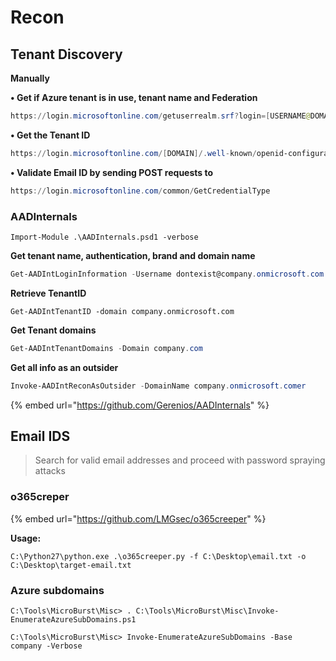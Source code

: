 # Recon

## Tenant Discovery

**Manually**

**• Get if Azure tenant is in use, tenant name and Federation**&#x20;

```powershell
https://login.microsoftonline.com/getuserrealm.srf?login=[USERNAME@DOMAIN]&xml=1
```



**• Get the Tenant ID**

```powershell
https://login.microsoftonline.com/[DOMAIN]/.well-known/openid-configuration
```



**• Validate Email ID by sending POST requests to**

```powershell
https://login.microsoftonline.com/common/GetCredentialType
```

### AADInternals

`Import-Module .\AADInternals.psd1 -verbose`

**Get tenant name, authentication, brand and domain name**

```powershell
Get-AADIntLoginInformation -Username dontexist@company.onmicrosoft.com
```

**Retrieve TenantID**

`Get-AADIntTenantID -domain company.onmicrosoft.com`

**Get Tenant domains**

```powershell
Get-AADIntTenantDomains -Domain company.com
```

**Get all info as an outsider**

```powershell
Invoke-AADIntReconAsOutsider -DomainName company.onmicrosoft.comer
```



{% embed url="https://github.com/Gerenios/AADInternals" %}

## Email IDS

> Search for valid email addresses and proceed with password spraying attacks

### o365creper

{% embed url="https://github.com/LMGsec/o365creeper" %}

**Usage:**

`C:\Python27\python.exe .\o365creeper.py -f C:\Desktop\email.txt -o C:\Desktop\target-email.txt`

### Azure subdomains

`C:\Tools\MicroBurst\Misc> . C:\Tools\MicroBurst\Misc\Invoke-EnumerateAzureSubDomains.ps1`

`C:\Tools\MicroBurst\Misc> Invoke-EnumerateAzureSubDomains -Base company -Verbose`
